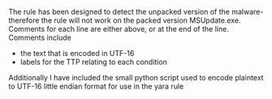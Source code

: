 The rule has been designed to detect the unpacked version of the malware- therefore the rule will not work on the packed version MSUpdate.exe.
Comments for each line are either above, or at the end of the line.
Comments include
- the text that is encoded in UTF-16
- labels for the TTP relating to each condition


Additionally I have included the small python script used to encode plaintext to UTF-16 little endian format for use in the yara rule
